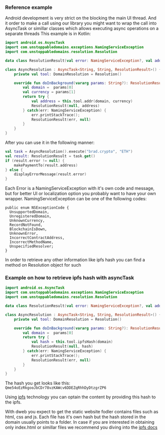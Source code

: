 ### Reference example
Android development is very strict on the blocking the main UI thread.
And it order to make a call using our library you might want to wrap the call into AsyncTask or simillar classes which allows executing async operations on a separate threads
This example is in Kotlin:
```kotlin
import android.os.AsyncTask
import com.unstoppabledomains.exceptions.NamingServiceException
import com.unstoppabledomains.resolution.Resolution

data class ResolutionResult(val error: NamingServiceException?, val address: String?) {}

class AsyncResolution : AsyncTask<String, String, ResolutionResult>() {
    private val tool: DomainResolution = Resolution()

    override fun doInBackground(vararg params: String?): ResolutionResult {
        val domain =  params[0]
        val currency = params[1]
        return try {
            val address = this.tool.addr(domain, currency)
            ResolutionResult(null, address)
        } catch(err: NamingServiceException) {
            err.printStackTrace();
            ResolutionResult(err, null)
        }
    }
}
```
After you can use it in the following manner: 
```kotlin
val task = AsyncResolution().execute("brad.crypto", "ETH")
val result: ResolutionResult = task.get()
if (result.error != null) {
    makePaymentTo(result.address)
} else {
    displayErrorMessage(result.error)
}
```

Each Error is a NamingServiceException with it's own code and message, but for better UI or localization option you probably want to have your own wrapper.
NamingServiceException can be one of the following codes:

```
public enum NSExceptionCode {
  UnsupportedDomain,
  UnregisteredDomain,
  UnknownCurrency,
  RecordNotFound,
  BlockchainIsDown,
  UnknownError,
  IncorrectContractAddress,
  IncorrectMethodName,
  UnspecifiedResolver;
}
```


In order to retrieve any other information like ipfs hash you can find a method on Resolution object for such
### Example on how to retrieve ipfs hash with asyncTask

```kotlin
import android.os.AsyncTask
import com.unstoppabledomains.exceptions.NamingServiceException
import com.unstoppabledomains.resolution.Resolution

data class ResolutionResult(val error: NamingServiceException?, val address: String?) {}

class AsyncResolution : AsyncTask<String, String, ResolutionResult>() {
    private val tool: DomainResolution = Resolution()

    override fun doInBackground(vararg params: String?): ResolutionResult {
        val domain =  params[0]
        return try {
            val hash = this.tool.ipfsHash(domain)
            ResolutionResult(null, hash)
        } catch(err: NamingServiceException) {
            err.printStackTrace();
            ResolutionResult(err, null)
        }
    }
}
```

The hash you get looks like this: `Qme54oEzRkgooJbCDr78vzKAWcv6DDEZqRhhDyDtzgrZP6`

Using [ipfs](https://ipfs.io) technology you can optain the content by providing this hash to the ipfs.

With dweb you expect to get the static website fodler contains files such as html, css and js.
Each file has it's own hash but the hash stored in the domain usually points to a folder. 
In case if you are interested in obtaining only index.html or simillar files
we recommend you diving into the [ipfs docs](https://docs.ipfs.io/)


